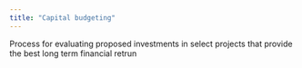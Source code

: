 ```yaml
---
title: "Capital budgeting"
---
```

Process for evaluating proposed investments in select projects that provide the best long term financial retrun

